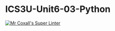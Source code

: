 # ICS3U-Unit6-03-Python

[![Mr Coxall's Super Linter](https://github.com/joannesanthosh/ICS3U-Unit6-03-Python/workflows/Mr%20Coxall's%20Super%20Linter/badge.svg)](https://github.com/joannesanthosh/ICS3U-Unit6-03-Python/actions/)
